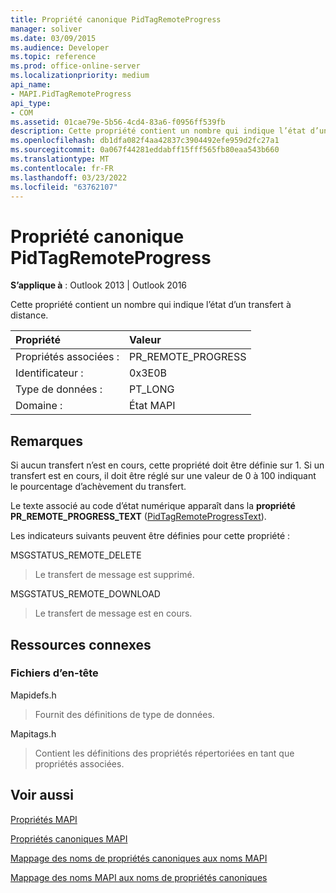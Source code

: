 ```yaml
---
title: Propriété canonique PidTagRemoteProgress
manager: soliver
ms.date: 03/09/2015
ms.audience: Developer
ms.topic: reference
ms.prod: office-online-server
ms.localizationpriority: medium
api_name:
- MAPI.PidTagRemoteProgress
api_type:
- COM
ms.assetid: 01cae79e-5b56-4cd4-83a6-f0956ff539fb
description: Cette propriété contient un nombre qui indique l’état d’un transfert à distance. Si aucun transfert n’est en cours, cette propriété doit être définie sur 1.
ms.openlocfilehash: db1dfa082f4aa42837c3904492efe959d2fc27a1
ms.sourcegitcommit: 0a067f44281eddabff15fff565fb80eaa543b660
ms.translationtype: MT
ms.contentlocale: fr-FR
ms.lasthandoff: 03/23/2022
ms.locfileid: "63762107"
---
```

# <a name="pidtagremoteprogress-canonical-property"></a>Propriété canonique PidTagRemoteProgress

  
  
**S’applique à** : Outlook 2013 | Outlook 2016 
  
Cette propriété contient un nombre qui indique l’état d’un transfert à distance.
  
|Propriété |Valeur |
|:-----|:-----|
|Propriétés associées :  <br/> |PR_REMOTE_PROGRESS  <br/> |
|Identificateur :  <br/> |0x3E0B  <br/> |
|Type de données :  <br/> |PT_LONG  <br/> |
|Domaine :  <br/> |État MAPI  <br/> |
   
## <a name="remarks"></a>Remarques

Si aucun transfert n’est en cours, cette propriété doit être définie sur 1. Si un transfert est en cours, il doit être réglé sur une valeur de 0 à 100 indiquant le pourcentage d’achèvement du transfert.
  
Le texte associé au code d’état numérique apparaît dans la **propriété PR_REMOTE_PROGRESS_TEXT** ([PidTagRemoteProgressText](pidtagremoteprogresstext-canonical-property.md)).
  
Les indicateurs suivants peuvent être définies pour cette propriété :
  
MSGSTATUS_REMOTE_DELETE
  
> Le transfert de message est supprimé.
    
MSGSTATUS_REMOTE_DOWNLOAD
  
> Le transfert de message est en cours.
    
## <a name="related-resources"></a>Ressources connexes

### <a name="header-files"></a>Fichiers d’en-tête

Mapidefs.h
  
> Fournit des définitions de type de données.
    
Mapitags.h
  
> Contient les définitions des propriétés répertoriées en tant que propriétés associées.
    
## <a name="see-also"></a>Voir aussi



[Propriétés MAPI](mapi-properties.md)
  
[Propriétés canoniques MAPI](mapi-canonical-properties.md)
  
[Mappage des noms de propriétés canoniques aux noms MAPI](mapping-canonical-property-names-to-mapi-names.md)
  
[Mappage des noms MAPI aux noms de propriétés canoniques](mapping-mapi-names-to-canonical-property-names.md)

